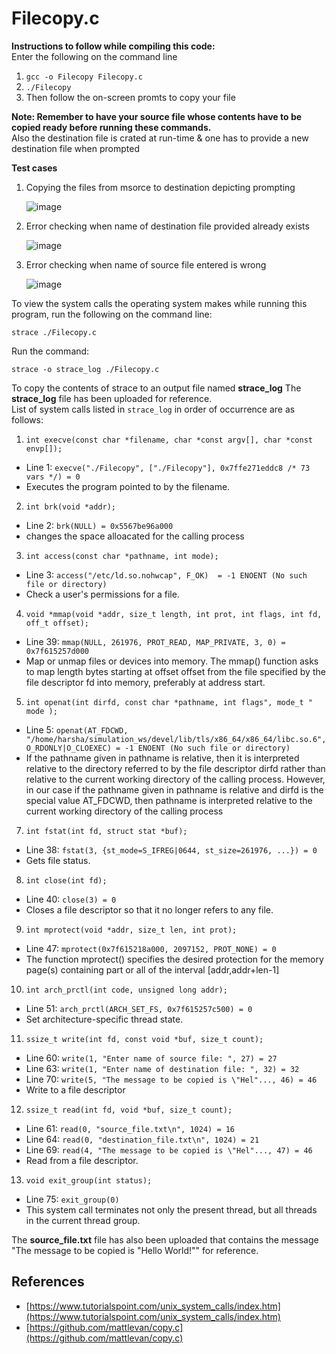 
# Filecopy.c

**Instructions to follow while compiling this code:**  
Enter the following on the command line  
1. ``` gcc -o Filecopy Filecopy.c ```
2. ```./Filecopy ```
3. Then follow the on-screen promts to copy your file

**Note: Remember to have your source file whose contents have to be copied ready before running these commands.**  
Also the destination file is crated at run-time & one has to provide a new destination file when prompted

**Test cases**
1. Copying the files from msorce to destination depicting prompting

   ![image](https://user-images.githubusercontent.com/75844961/142866623-82c761dd-9759-4f26-ac02-0010a401f3b7.png)
2. Error checking when name of destination file provided already exists

   ![image](https://user-images.githubusercontent.com/75844961/142867377-63a7fd1b-f802-4550-8090-ce8af53a8af8.png)

3. Error checking when name of source file entered is wrong
   
   ![image](https://user-images.githubusercontent.com/75844961/142867663-6082d6a3-1112-48a9-8cf0-32824dbcb2cb.png)

To view the system calls the operating system makes while running this program, run the following on the command line:
```
strace ./Filecopy.c
```
Run the command:

```
strace -o strace_log ./Filecopy.c
```
To copy the contents of strace to an output file named **strace_log**
The **strace_log** file has been uploaded for reference.   
List of system calls listed in ```strace_log``` in order of occurrence are as follows:

1. `int execve(const char *filename, char *const argv[], char *const envp[]);`

  * Line 1: `execve("./Filecopy", ["./Filecopy"], 0x7ffe271eddc8 /* 73 vars */) = 0`
  * Executes the program pointed to by the filename.

2. `int brk(void *addr);`

  * Line 2: `brk(NULL) = 0x5567be96a000`
  *  changes the space alloacated for the calling process
3. `int access(const char *pathname, int mode);`

  * Line 3: `access("/etc/ld.so.nohwcap", F_OK)  = -1 ENOENT (No such file or directory)`
  * Check a user's permissions for a file.

4. `void *mmap(void *addr, size_t length, int prot, int flags, int fd, off_t offset);`

  * Line 39: `mmap(NULL, 261976, PROT_READ, MAP_PRIVATE, 3, 0) = 0x7f615257d000`
  * Map or unmap files or devices into memory. The mmap() function asks to map length bytes starting at offset offset from the file specified by the file descriptor fd into memory, preferably at address start.

5. `int openat(int dirfd, const char *pathname, int flags", mode_t " mode );`

  * Line 5: `openat(AT_FDCWD, "/home/harsha/simulation_ws/devel/lib/tls/x86_64/x86_64/libc.so.6", O_RDONLY|O_CLOEXEC) = -1 ENOENT (No such file or directory)`
  * If the pathname given in pathname is relative, then it is interpreted relative to the directory referred to by the file descriptor dirfd rather than relative to the current working directory of the calling process. However, in our case if the pathname given in pathname is relative and dirfd is the special value AT_FDCWD, then pathname is interpreted relative to the current working directory of the calling process

7. `int fstat(int fd, struct stat *buf);`

  * Line 38: `fstat(3, {st_mode=S_IFREG|0644, st_size=261976, ...}) = 0`
  * Gets file status.

8. `int close(int fd);`

  * Line 40: `close(3) = 0`
  * Closes a file descriptor so that it no longer refers to any file.

9. `int mprotect(void *addr, size_t len, int prot);`

  * Line 47: `mprotect(0x7f615218a000, 2097152, PROT_NONE) = 0`
  * The function mprotect() specifies the desired protection for the memory page(s) containing part or all of the interval [addr,addr+len-1]

10. `int arch_prctl(int code, unsigned long addr);`

  * Line 51: `arch_prctl(ARCH_SET_FS, 0x7f615257c500) = 0`
  * Set architecture-specific thread state.


11. `ssize_t write(int fd, const void *buf, size_t count);`

  * Line 60: `write(1, "Enter name of source file: ", 27) = 27`
  * Line 63: `write(1, "Enter name of destination file: ", 32) = 32`
  * Line 70: `write(5, "The message to be copied is \"Hel"..., 46) = 46`
  * Write to a file descriptor

12. `ssize_t read(int fd, void *buf, size_t count);`

  * Line 61: `read(0, "source_file.txt\n", 1024) = 16`
  * Line 64: `read(0, "destination_file.txt\n", 1024) = 21`
  * Line 69: `read(4, "The message to be copied is \"Hel"..., 47) = 46`
  * Read from a file descriptor.

13. `void exit_group(int status);`

  * Line 75: `exit_group(0)`
  * This system call terminates not only the present thread, but all threads in the current thread group.

The **source_file.txt** file has also been uploaded that contains the message "The message to be copied is "Hello World!"" for reference. 

## References

* [https://www.tutorialspoint.com/unix_system_calls/index.htm](https://www.tutorialspoint.com/unix_system_calls/index.htm)
* [https://github.com/mattlevan/copy.c](https://github.com/mattlevan/copy.c)
